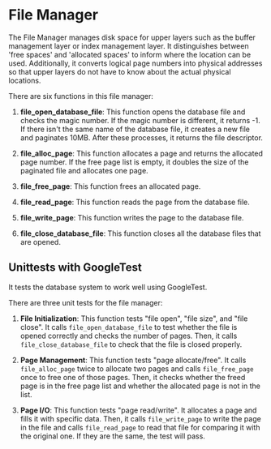 # File Manager

The File Manager manages disk space for upper layers such as the buffer management layer or index management layer. It distinguishes between 'free spaces' and 'allocated spaces' to inform where the location can be used. Additionally, it converts logical page numbers into physical addresses so that upper layers do not have to know about the actual physical locations.

There are six functions in this file manager:

1. **file_open_database_file**: This function opens the database file and checks the magic number. If the magic number is different, it returns -1. If there isn't the same name of the database file, it creates a new file and paginates 10MB. After these processes, it returns the file descriptor.

2. **file_alloc_page**: This function allocates a page and returns the allocated page number. If the free page list is empty, it doubles the size of the paginated file and allocates one page.

3. **file_free_page**: This function frees an allocated page.

4. **file_read_page**: This function reads the page from the database file.

5. **file_write_page**: This function writes the page to the database file.

6. **file_close_database_file**: This function closes all the database files that are opened.

## Unittests with GoogleTest

It tests the database system to work well using GoogleTest.

There are three unit tests for the file manager:

1. **File Initialization**: This function tests "file open", "file size", and "file close". It calls `file_open_database_file` to test whether the file is opened correctly and checks the number of pages. Then, it calls `file_close_database_file` to check that the file is closed properly.

2. **Page Management**: This function tests "page allocate/free". It calls `file_alloc_page` twice to allocate two pages and calls `file_free_page` once to free one of those pages. Then, it checks whether the freed page is in the free page list and whether the allocated page is not in the list.

3. **Page I/O**: This function tests "page read/write". It allocates a page and fills it with specific data. Then, it calls `file_write_page` to write the page in the file and calls `file_read_page` to read that file for comparing it with the original one. If they are the same, the test will pass.
